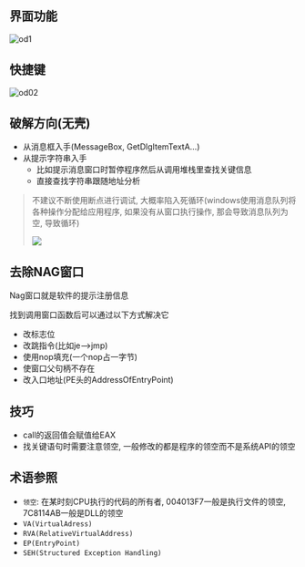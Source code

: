 ## 界面功能

![od1](https://cdn.jsdelivr.net/gh/shepherdev/shepherdev.github.io@picgo/static/article/od01.png)

## 快捷键

![od02](https://cdn.jsdelivr.net/gh/shepherdev/shepherdev.github.io@picgo/static/article/od02.png)

## 破解方向(无壳)

- 从消息框入手(MessageBox, GetDlgItemTextA...)
- 从提示字符串入手
    - 比如提示消息窗口时暂停程序然后从调用堆栈里查找关键信息
    - 直接查找字符串跟随地址分析

> 不建议不断使用断点进行调试, 大概率陷入死循环(windows使用消息队列将各种操作分配给应用程序, 如果没有从窗口执行操作, 那会导致消息队列为空, 导致循环)
>
> ![](https://cdn.jsdelivr.net/gh/shepherdev/shepherdev.github.io@picgo/static/article/od03.png)

## 去除NAG窗口

Nag窗口就是软件的提示注册信息

找到调用窗口函数后可以通过以下方式解决它

- 改标志位
- 改跳指令(比如je-->jmp)
- 使用nop填充(一个nop占一字节)
- 使窗口父句柄不存在
-  改入口地址(PE头的AddressOfEntryPoint)

## 技巧

- call的返回值会赋值给EAX
- 找关键语句时需要注意领空, 一般修改的都是程序的领空而不是系统API的领空

## 术语参照

- `领空`: 在某时刻CPU执行的代码的所有者, 004013F7一般是执行文件的领空, 7C8114AB一般是DLL的领空
-  `VA(VirtualAdress)`
-  `RVA(RelativeVirtualAddress)`
- ``EP(EntryPoint)``
- `SEH(Structured Exception Handling)`

